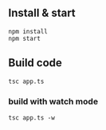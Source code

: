 ## Install & start

```
npm install
npm start
```

## Build code

```
tsc app.ts
```

### build with watch mode

```
tsc app.ts -w
```
